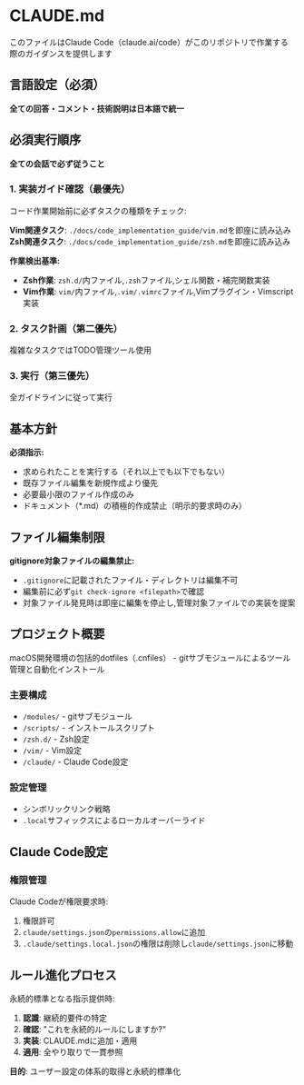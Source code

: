 # CLAUDE.md

このファイルはClaude Code（claude.ai/code）がこのリポジトリで作業する際のガイダンスを提供します

## 言語設定（必須）

**全ての回答・コメント・技術説明は日本語で統一**

## 必須実行順序

**全ての会話で必ず従うこと**

### 1. 実装ガイド確認（最優先）
コード作業開始前に必ずタスクの種類をチェック:

**Vim関連タスク**: `./docs/code_implementation_guide/vim.md`を即座に読み込み
**Zsh関連タスク**: `./docs/code_implementation_guide/zsh.md`を即座に読み込み

**作業検出基準:**
- **Zsh作業**: `zsh.d/`内ファイル,`.zsh`ファイル,シェル関数・補完関数実装
- **Vim作業**: `vim/`内ファイル,`.vim/.vimrc`ファイル,Vimプラグイン・Vimscript実装

### 2. タスク計画（第二優先）
複雑なタスクではTODO管理ツール使用

### 3. 実行（第三優先）
全ガイドラインに従って実行

## 基本方針

**必須指示:**
- 求められたことを実行する（それ以上でも以下でもない）
- 既存ファイル編集を新規作成より優先
- 必要最小限のファイル作成のみ
- ドキュメント（*.md）の積極的作成禁止（明示的要求時のみ）

## ファイル編集制限

**gitignore対象ファイルの編集禁止:**
- `.gitignore`に記載されたファイル・ディレクトリは編集不可
- 編集前に必ず`git check-ignore <filepath>`で確認
- 対象ファイル発見時は即座に編集を停止し,管理対象ファイルでの実装を提案

## プロジェクト概要

macOS開発環境の包括的dotfiles（.cnfiles） - gitサブモジュールによるツール管理と自動化インストール

### 主要構成
- `/modules/` - gitサブモジュール
- `/scripts/` - インストールスクリプト
- `/zsh.d/` - Zsh設定
- `/vim/` - Vim設定
- `/claude/` - Claude Code設定

### 設定管理
- シンボリックリンク戦略
- `.local`サフィックスによるローカルオーバーライド

## Claude Code設定

### 権限管理

Claude Codeが権限要求時:
1. 権限許可
2. `claude/settings.json`の`permissions.allow`に追加
3. `.claude/settings.local.json`の権限は削除し`claude/settings.json`に移動

## ルール進化プロセス

永続的標準となる指示提供時:
1. **認識**: 継続的要件の特定
2. **確認**: "これを永続的ルールにしますか?"
3. **実装**: CLAUDE.mdに追加・適用
4. **適用**: 全やり取りで一貫参照

**目的**: ユーザー設定の体系的取得と永続的標準化
